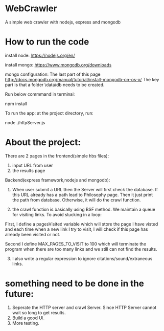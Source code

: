 # WebCrawler
A simple web crawler with nodejs, express and mongodb

# How to run the code
install node:
https://nodejs.org/en/

install mongo:
https://www.mongodb.org/downloads

mongo configuration:
The last part of this page
http://docs.mongodb.org/manual/tutorial/install-mongodb-on-os-x/
The key part is that a folder \data\db needs to be created.

Run below commmand in terminal:

npm install 


To run the app:
at the project directory, run:

node ./httpServer.js

# About the project:
There are 2 pages in the frontend(simple hbs files):
1) input URL from user
2) the results page

Backend(express framework,nodejs and mongodb):

1) When user submit a URL then the Server will first check the database. If this URL already has a path lead to Philosophy page. Then it just print the path from database. Otherwise, it will do the crawl function.


2) the crawl function is basically using BSF method. We maintain a queue for visiting links. To avoid stucking in a loop:

First, I define a pagesVisited variable which will store the page I have visted and each time when a new link I try to visit, I will check if this page has already been visited or not.

Second I define MAX_PAGES_TO_VISIT to 100 which will terminate the program when there are too many links and we still can not find the results.

3) I also write a regular expression to ignore citations/sound/extraneous links.

# something need to be done in the future:
1) Seperate the HTTP server and crawl Server. Since HTTP Server cannot wait so long to get results.
2) Build a good UI.
3) More testing.
